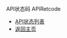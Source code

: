 <div class="sidebar_title icon-product__UCloudStack/v2.0.x">API状态码 APIRetcode</div>

* [API状态列表](/UCloudStack/v2.0.x/apiretcode/README.md)
* [返回主页](/UCloudStack/README.md)

